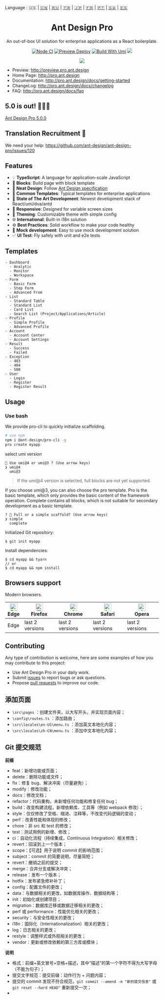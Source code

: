 Language : 🇺🇸 | [🇨🇳](./README.zh-CN.md) | [🇷🇺](./README.ru-RU.md) | [🇹🇷](./README.tr-TR.md) | [🇯🇵](./README.ja-JP.md) | [🇫🇷](./README.fr-FR.md) | [🇵🇹](./README.pt-BR.md) | [🇸🇦](./README.ar-DZ.md) | [🇪🇸](./README.es-ES.md)

<h1 align="center">Ant Design Pro</h1>

<div align="center">

An out-of-box UI solution for enterprise applications as a React boilerplate.

[![Node CI](https://github.com/ant-design/ant-design-pro/actions/workflows/ci.yml/badge.svg)](https://github.com/ant-design/ant-design-pro/actions/workflows/ci.yml) [![Preview Deploy](https://github.com/ant-design/ant-design-pro/actions/workflows/preview-deploy.yml/badge.svg)](https://github.com/ant-design/ant-design-pro/actions/workflows/preview-deploy.yml) [![Build With Umi](https://img.shields.io/badge/build%20with-umi-028fe4.svg?style=flat-square)](http://umijs.org/) ![](https://badgen.net/badge/icon/Ant%20Design?icon=https://gw.alipayobjects.com/zos/antfincdn/Pp4WPgVDB3/KDpgvguMpGfqaHPjicRK.svg&label)

![](https://github.com/user-attachments/assets/fde29061-3d9a-4397-8ac2-397b0e033ef5)

</div>

- Preview: http://preview.pro.ant.design
- Home Page: http://pro.ant.design
- Documentation: http://pro.ant.design/docs/getting-started
- ChangeLog: http://pro.ant.design/docs/changelog
- FAQ: http://pro.ant.design/docs/faq

## 5.0 is out! 🎉🎉🎉

[Ant Design Pro 5.0.0](https://github.com/ant-design/ant-design-pro/issues/8656)

## Translation Recruitment :loudspeaker:

We need your help: https://github.com/ant-design/ant-design-pro/issues/120

## Features

- :bulb: **TypeScript**: A language for application-scale JavaScript
- :scroll: **Blocks**: Build page with block template
- :gem: **Neat Design**: Follow [Ant Design specification](http://ant.design/)
- :triangular_ruler: **Common Templates**: Typical templates for enterprise applications
- :rocket: **State of The Art Development**: Newest development stack of React/umi/dva/antd
- :iphone: **Responsive**: Designed for variable screen sizes
- :art: **Theming**: Customizable theme with simple config
- :globe_with_meridians: **International**: Built-in i18n solution
- :gear: **Best Practices**: Solid workflow to make your code healthy
- :1234: **Mock development**: Easy to use mock development solution
- :white_check_mark: **UI Test**: Fly safely with unit and e2e tests

## Templates

```
- Dashboard
  - Analytic
  - Monitor
  - Workspace
- Form
  - Basic Form
  - Step Form
  - Advanced From
- List
  - Standard Table
  - Standard List
  - Card List
  - Search List (Project/Applications/Article)
- Profile
  - Simple Profile
  - Advanced Profile
- Account
  - Account Center
  - Account Settings
- Result
  - Success
  - Failed
- Exception
  - 403
  - 404
  - 500
- User
  - Login
  - Register
  - Register Result
```

## Usage

### Use bash

We provide pro-cli to quickly initialize scaffolding.

```bash
# use npm
npm i @ant-design/pro-cli -g
pro create myapp
```

select umi version

```shell
🐂 Use umi@4 or umi@3 ? (Use arrow keys)
❯ umi@4
  umi@3
```

> If the umi@4 version is selected, full blocks are not yet supported.

If you choose umi@3, you can also choose the pro template. Pro is the basic template, which only provides the basic content of the framework operation. Complete contains all blocks, which is not suitable for secondary development as a basic template.

```shell
? 🚀 Full or a simple scaffold? (Use arrow keys)
❯ simple
  complete
```

Initialized Git repository:

```shell
$ git init myapp
```

Install dependencies:

```shell
$ cd myapp && tyarn
// or
$ cd myapp && npm install
```

## Browsers support

Modern browsers.

| [<img src="https://raw.githubusercontent.com/alrra/browser-logos/master/src/edge/edge_48x48.png" alt="Edge" width="24px" height="24px" />](http://godban.github.io/browsers-support-badges/)</br>Edge | [<img src="https://raw.githubusercontent.com/alrra/browser-logos/master/src/firefox/firefox_48x48.png" alt="Firefox" width="24px" height="24px" />](http://godban.github.io/browsers-support-badges/)</br>Firefox | [<img src="https://raw.githubusercontent.com/alrra/browser-logos/master/src/chrome/chrome_48x48.png" alt="Chrome" width="24px" height="24px" />](http://godban.github.io/browsers-support-badges/)</br>Chrome | [<img src="https://raw.githubusercontent.com/alrra/browser-logos/master/src/safari/safari_48x48.png" alt="Safari" width="24px" height="24px" />](http://godban.github.io/browsers-support-badges/)</br>Safari | [<img src="https://raw.githubusercontent.com/alrra/browser-logos/master/src/opera/opera_48x48.png" alt="Opera" width="24px" height="24px" />](http://godban.github.io/browsers-support-badges/)</br>Opera |
| --- | --- | --- | --- | --- |
| Edge | last 2 versions | last 2 versions | last 2 versions | last 2 versions |

## Contributing

Any type of contribution is welcome, here are some examples of how you may contribute to this project:

- Use Ant Design Pro in your daily work.
- Submit [issues](http://github.com/ant-design/ant-design-pro/issues) to report bugs or ask questions.
- Propose [pull requests](http://github.com/ant-design/ant-design-pro/pulls) to improve our code.

## 添加页面

- `\src\pages` ：创建文件夹，以大写开头，并实现页面内容；
- `\config\routes.ts` ：添加路由；
- `\src\locales\en-US\menu.ts` ：添加英文本地化内容；
- `\src\locales\zh-CN\menu.ts` ：添加中文本地化内容；

## Git 提交规范

**前缀**

- feat：新增功能或页面；
- delete：删除功能或文件；
- fix：修复 bug、解决冲突（尽量避免）；
- modify：修改功能；
- docs：修改文档；
- refactor：代码重构，未新增任何功能和修复任何 bug；
- build：改变构建流程，新增依赖库、工具等（例如 webpack 修改）；
- style：仅仅修改了空格、缩进、注释等，不改变代码逻辑的变动；
- perf：改善性能和体现的修改；
- chore：非 src 和 test 的修改；
- test：测试用例的新增、修改；
- ci：自动化流程（持续集成，Continuous Integration）相关修改；
- revert：回滚到上一个版本；
- scope：【可选】用于说明 commit 的影响范围；
- subject：commit 的简要说明，尽量简短；
- revert：撤销之前的提交；
- merge：合并分支或解决冲突；
- release：发布一个版本；
- hotfix：发布紧急修补补丁；
- config：配置文件的更改；
- data：与数据相关的更改，如数据库操作、数据结构等；
- init：初始化或创建项目；
- migration：数据库迁移或数据迁移相关的更改；
- perf 或 performance：性能优化相关的更改；
- security：与安全性相关的更改；
- i18n：国际化（Internationalization）相关的更改；
- log：日志相关的更改；
- restyle：调整样式或外观相关的更改；
- vendor：更新或修改依赖的第三方库或模块；

**说明**

- 格式：前缀+英文冒号+空格+描述，其中“描述”的第一个字符不得为大写字母（不能为句子）；
- 提交文字规范：提交前缀：动作行为 + 问题内容；
- 提交的 commit 发现不符合规范，`git commit --amend -m "新的提交信息"` 或 `git reset --hard HEAD^` 重新提交一次；
-
